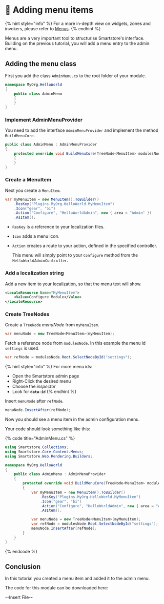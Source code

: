 # 🥚 Adding menu items

{% hint style="info" %}
For a more in-depth view on widgets, zones and invokers, please refer to [Menus](../../../framework/content/menus.md).
{% endhint %}

Menus are a very important tool to structurise Smartstore's interface. Building on the previous tutorial, you will add a menu entry to the admin menu.

## Adding the menu class

First you add the class `AdminMenu.cs` to the root folder of your module.

```csharp
namespace MyOrg.HelloWorld
{
    public class AdminMenu
    {
    }
}
```

### Implement AdminMenuProvider

You need to add the interface `AdminMenuProvider` and implement the method `BuildMenuCore`.

```csharp
public class AdminMenu : AdminMenuProvider
{
    protected override void BuildMenuCore(TreeNode<MenuItem> modulesNode)
    {
    }
}
```

### Create a MenuItem

Next you create a `MenuItem`.

```csharp
var myMenuItem = new MenuItem().ToBuilder()
    .ResKey("Plugins.MyOrg.HelloWorld.MyMenuItem")
    .Icon("gear", "bi")
    .Action("Configure", "HelloWorldAdmin", new { area = "Admin" })
    .AsItem();
```

* `ResKey` is a reference to your localization files.
* `Icon` adds a menu icon.
*   `Action` creates a route to your action, defined in the specified controller.

    This menu will simply point to your `Configure` method from the `HelloWorldAdminController`.

### Add a localization string

Add a new item to your localization, so that the menu text will show.

```xml
<LocaleResource Name="MyMenuItem">
    <Value>Configure Module</Value>
</LocaleResource>
```

### Create TreeNodes

Create a `TreeNode` _menuNode_ from `myMenuItem`.

```csharp
var menuNode = new TreeNode<MenuItem>(myMenuItem);
```

Fetch a reference node from `modulesNode`. In this example the menu id `settings` is used.

```csharp
var refNode = modulesNode.Root.SelectNodeById("settings");
```

{% hint style="info" %}
For more menu ids:

* Open the Smartstore admin page
* Right-Click the desired menu
* Choose the _inspector_
* Look for **`data-id`**
{% endhint %}

Insert `menuNode` after `refNode`.

```csharp
menuNode.InsertAfter(refNode);
```

Now you should see a menu item in the admin configuration menu.

Your code should look something like this:

{% code title="AdminMenu.cs" %}
```csharp
using Smartstore.Collections;
using Smartstore.Core.Content.Menus;
using Smartstore.Web.Rendering.Builders;

namespace MyOrg.HelloWorld
{
    public class AdminMenu : AdminMenuProvider
    {
        protected override void BuildMenuCore(TreeNode<MenuItem> modulesNode)
        {
            var myMenuItem = new MenuItem().ToBuilder()
                .ResKey("Plugins.MyOrg.HelloWorld.MyMenuItem")
                .Icon("gear", "bi")
                .Action("Configure", "HelloWorldAdmin", new { area = "Admin" })
                .AsItem();

            var menuNode = new TreeNode<MenuItem>(myMenuItem);
            var refNode = modulesNode.Root.SelectNodeById("settings");
            menuNode.InsertAfter(refNode);
        }
    }
}
```
{% endcode %}

## Conclusion

In this tutorial you created a menu item and added it to the admin menu.

The code for this module can be downloaded here:

\--Insert File--
